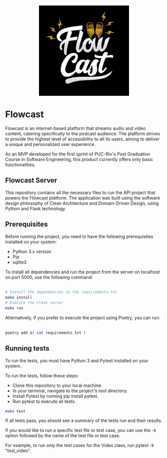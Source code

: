 <p align="center">
  <img src="./docs/flowcast.png" alt="Flowcast Logo">
</p>

# Flowcast

Flowcast is an internet-based platform that streams audio and video content, catering specifically to the podcast audience. The platform strives to provide the highest level of accessibility to all its users, aiming to deliver a unique and personalized user experience.

As an MVP developed for the first sprint of PUC-Rio's Post Graduation Course in Software Engineering, this product currently offers only basic functionalities.

## Flowcast Server

This repository contains all the necessary files to run the API project that powers the Flowcast platform. The application was built using the software design philosophy of Clean Architecture and Domain-Driven Design, using Python and Flask technology.

## Prerequisites

Before running the project, you need to have the following prerequisites installed on your system:

- Python 3.x version
- Pip
- sqlite3

To install all dependencies and run the project from the server on localhost on port 5000, use the following command:

```bash

# Install the dependencies in the requirements.txt
make install
# Execute the Flask server
make run
```

Alternatively, if you prefer to execute the project using Poetry, you can run:

```bash

poetry add $( cat requirements.txt )
```

## Running tests

To run the tests, you must have Python 3 and Pytest installed on your system.

To run the tests, follow these steps:

- Clone this repository to your local machine.
- In your terminal, navigate to the project's root directory.
- Install Pytest by running pip install pytest.
- Run pytest to execute all tests.

```bash
make test
```

If all tests pass, you should see a summary of the tests run and their results.

If you would like to run a specific test file or test case, you can use the -k option followed by the name of the test file or test case.

For example, to run only the test cases for the Video class, run pytest -k "test_video".
